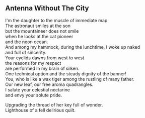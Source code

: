 Antenna Without The City
------------------------
I'm the daughter to the muscle of immediate map.  
The astronaut smiles at the son  
but the mountaineer does not smile  
when he looks at the cat pioneer  
and the neon ocean.  
And among my hammock, during the lunchtime, I woke up naked  
and full of sincerity.  
Your eyelids dawns from west to west  
the reasons for my respect  
are performed in my brain of silken.  
One technical option and the steady dignity of the banner!  
You, who is like a wax tiger among the rustling of many father.  
Our new leaf, our free aroma quadrangles.  
I salute your celestial nectarine  
and envy your solute pride.  
  
Upgrading the thread of her key full of wonder.  
Lighthouse of a fell delirious quilt.  
